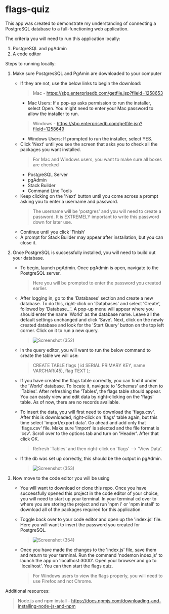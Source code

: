 # flags-quiz

This app was created to demonstrate my understanding of connecting a PostgreSQL database to a full-functioning web application. 

The criteria you will need to run this application locally: 
1. PostgreSQL and pgAdmin
2. A code editor

Steps to running locally: 
1. Make sure PostgresSQL and PgAmin are downloaded to your computer
   
    - If they are not, use the below links to  begin the download:
      > Mac - https://sbp.enterprisedb.com/getfile.jsp?fileid=1258653 
        - Mac Users: If a pop-up asks permission to run the installer, select Open. You might need to enter your Mac password to allow the installer to run.
      > Windows - https://sbp.enterprisedb.com/getfile.jsp?fileid=1258649
        - Windows Users: If prompted to run the installer, select YES.
    - Click 'Next' until you see the screen that asks you to check all the packages you want installed.
      > For Mac and Windows users, you want to make sure all boxes are checked
        - PostgreSQL Server
        - pgAdmin
        - Stack Builder
        - Command Line Tools
    - Keep clicking on the 'Next' button until you come across a prompt asking you to enter a username and password.
      > The username will be 'postgres' and you will need to create a password. It is EXTREMELY important to write this password down for later use.
    - Continue until you click 'Finish'
    - A prompt for Stack Builder may appear after installation, but you can close it.
    
2. Once PostgreSQL is successfully installed, you will need to build out your database.
    - To begin, launch pgAdmin. Once pgAdmin is open, navigate to the PostgreSQL server.
      > Here you will be prompted to enter the password you created earlier.
    - After logging in, go to the 'Databases' section and create a new database. To do this, right-click on 'Databases' and select 'Create', followed by 'Database...'. A pop-up menu will appear where you should enter the name 'World' as the database name. Leave all the default settings unchanged and click 'Save'. Next, click on the newly created database and look for the 'Start Query' button on the top left corner. Click on it to run a new query.
      
      > ![Screenshot (352)](https://github.com/gkilch1/flags-quiz/assets/113639024/bfc8b284-38b6-4279-ac5d-d59b787ee571)
      
    - In the query editor, you will want to run the below command to create the table we will use:
      > CREATE TABLE flags ( id SERIAL PRIMARY KEY, name VARCHAR(45), flag TEXT );
    - If you have created the flags table correctly, you can find it under the 'World' database. To locate it, navigate to 'Schemas' and then to 'Tables'. After refreshing the 'Tables', the flags table should appear. You can easily view and edit data by right-clicking on the 'flags' table. As of now, there are no records available.
    - To insert the data, you will first need to download the 'flags.csv'. After this is downloaded, right-click on 'flags' table again, but this time select 'import/export data'. Go ahead and add only that 'flags.csv' file. Make sure 'Import' is selected and the file format is 'csv'. Scroll over to the options tab and turn on 'Header'. After that click OK.
      > Refresh 'Tables' and then right-click on 'flags' --> 'View Data'.
    - If the db was set up correctly, this should be the output in pgAdmin.
      
      > ![Screenshot (353)](https://github.com/gkilch1/flags-quiz/assets/113639024/630979ed-48ee-4d9b-9213-0528ab75ed89)

3. Now move to the code editor you will be using
   - You will want to download or clone this repo. Once you have successfully opened this project in the code editor of your choice, you will need to start up your terminal. In your terminal cd over to where you are storing the project and run 'npm i' or 'npm install' to download all of the packages required for this application.
   - Toggle back over to your code editor and open up the 'index.js' file. Here you will want to insert the password you created for PostgreSQL.
     
     > ![Screenshot (354)](https://github.com/gkilch1/flags-quiz/assets/113639024/9b7c0843-9bb0-453e-bf01-e218a7594b8d)
     
   - Once you have made the changes to the 'index.js' file, save them and return to your terminal. Run the command 'nodemon index.js' to launch the app on 'localhost:3000'. Open your browser and go to 'localhost'. You can then start the flags quiz.
     > For Windows users to view the flags properly, you will need to use Firefox and not Chrome.
     





Additional resources: 
> Node.js and npm install - https://docs.npmjs.com/downloading-and-installing-node-js-and-npm 



